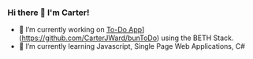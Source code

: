 ### Hi there 👋 I'm Carter!

- 🔭 I’m currently working on [To-Do App]([https://github.com/CarterJWard/ODIN-ToDo)](https://github.com/CarterJWard/bunToDo) using the BETH Stack.
- 🌱 I’m currently learning Javascript, Single Page Web Applications, C#

<!--
**CarterJWard/CarterJWard** is a ✨ _special_ ✨ repository because its `README.md` (this file) appears on your GitHub profile.

Here are some ideas to get you started:

- 👯 I’m looking to collaborate on ...
- 🤔 I’m looking for help with ...
- 💬 Ask me about ...
- 📫 How to reach me: ...
- 😄 Pronouns: ...
- ⚡ Fun fact: ...
-->
